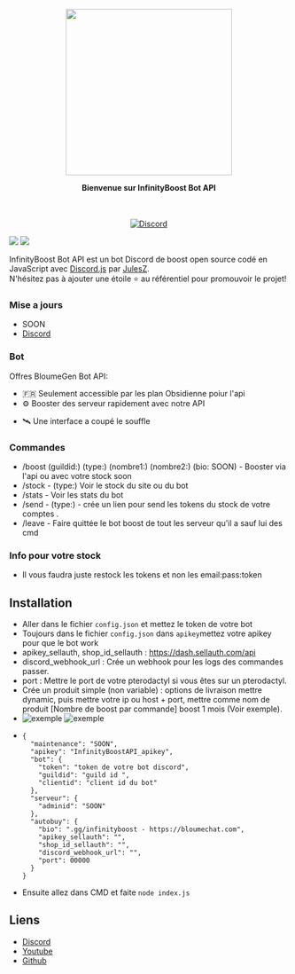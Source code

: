 <p align="center">
  <img src="https://imagedelivery.net/HL_Fwm__tlvUGLZF2p74xw/652f7c55-14b1-4726-dd20-60f539a53c00/public" width="300">
</p>

<p align="center">
  <b>Bienvenue sur InfinityBoost Bot API</b>
</p>

<p align="center">
    <br/><br/>
    <a href="https://discord.gg/bloumegen" target="_blank">
        <img src="https://img.shields.io/discord/1107692347657035819.svg?logo=discord&colorB=7289DA" alt="Discord" />
    </a>
</p>

[![](https://img.shields.io/badge/discord.js-v13.1.0--dev-blue.svg?logo=npm)](https://github.com/discordjs)
[![](https://img.shields.io/badge/paypal-donate-blue.svg)](https://paypal.me/BloumeGen)

InfinityBoost Bot API est un bot Discord de boost open source codé en JavaScript avec [Discord.js](https://discord.js.org) par [JulesZ](https://github.com/JulesZYTB).  
N'hésitez pas à ajouter une étoile ⭐ au référentiel pour promouvoir le projet!


### Mise a jours 
* SOON
* [Discord](https://discord.gg/infinityboost)

### Bot

Offres BloumeGen Bot API:
*   🇫🇷  Seulement accessible par les plan Obsidienne poiur l'api
*   ⚙️ Booster des serveur rapidement avec notre API
+   🛰️ Une interface a coupé le souffle

### Commandes

* /boost (guildid:) (type:) (nombre1:) (nombre2:) (bio: SOON) - Booster via l'api ou avec votre stock soon
* /stock - (type:) Voir le stock du site ou du bot
* /stats - Voir les stats du bot
* /send - (type:) - crée un lien pour send les tokens du stock de votre comptes .
* /leave - Faire quittée le bot boost de tout les serveur qu'il a sauf lui des cmd
  
### Info pour votre stock

* Il vous faudra juste restock les tokens et non les email:pass:token 

## Installation

* Aller dans le fichier `config.json` et mettez le token de votre bot
* Toujours dans le fichier `config.json` dans `apikey`mettez votre apikey pour que le bot work
* apikey_sellauth, shop_id_sellauth : https://dash.sellauth.com/api
* discord_webhook_url : Crée un webhook pour les logs des commandes passer.
* port : Mettre le port de votre pterodactyl si vous êtes sur un pterodactyl.
* Crée un produit simple (non variable) : options de livraison mettre dynamic, puis mettre votre ip ou host + port, mettre comme nom de produit [Nombre de boost par commande] boost 1 mois (Voir exemple).
* <img src="https://media.bloumechat.com/media/CAjrolIq7N.png" alt="exemple" /> <img src="https://media.bloumechat.com/media/TbhEtnkVWS.png" alt="exemple" />
* ```
  {
    "maintenance": "SOON",
    "apikey": "InfinityBoostAPI_apikey",
    "bot": {
      "token": "token de votre bot discord",
      "guildid": "guild id ",
      "clientid": "client id du bot"
    },
    "serveur": {
      "adminid": "SOON"
    },
    "autobuy": {    
      "bio": ".gg/infinityboost - https://bloumechat.com",
      "apikey_sellauth": "",
      "shop_id_sellauth": "",
      "discord_webhook_url": "",
      "port": 00000
    }
  } 

* Ensuite allez dans CMD et faite `node index.js`

## Liens

*   [Discord](https://discord.gg/infinityboost)
*   [Youtube](https://www.youtube.com/julesZYTB)
*   [Github](https://github.com/JulesZYTB/)
